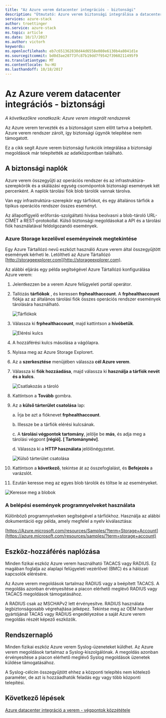 ```yaml
---
title: "Az Azure verem datacenter integrációs - biztonsági"
description: "Útmutató: Azure verem biztonsági integrálása a datacenter-biztonság"
services: azure-stack
author: troettinger
ms.service: azure-stack
ms.topic: article
ms.date: 10/17/2017
ms.author: victorh
keywords: 
ms.openlocfilehash: eb7c651362838d44d6558e080e6130b4a8041d1e
ms.sourcegitcommit: bd0d3ae20773fc87b19dd7f9542f3960211495f9
ms.translationtype: MT
ms.contentlocale: hu-HU
ms.lasthandoff: 10/18/2017
---
```

# <a name="azure-stack-datacenter-integration---security"></a>Az Azure verem datacenter integrációs - biztonsági

*A következőkre vonatkozik: Azure verem integrált rendszerek*

Az Azure verem tervezték és a biztonságot szem előtt tartva a beépített. Azure verem rendszer zárolt, így biztonsági ügynök telepítése nem támogatott.

Ez a cikk segít Azure verem biztonsági funkciók integrálása a biztonsági megoldások már telepítették az adatközpontban található.

## <a name="security-logs"></a>A biztonsági naplók

Azure verem összegyűjti az operációs rendszer és az infrastruktúra-szerepkörök és a skálázási egység csomópontok biztonsági események két percenként. A naplók tárolási fiók blob tárolók vannak tárolva.

Van egy infrastruktúra-szerepkör egy tárfiókot, és egy általános tárfiók a tipikus operációs rendszer összes eseményt.

Az állapotfigyelő erőforrás-szolgáltató hívása beolvasni a blob-tároló URL-CÍMÉT a REST-protokollal. Külső biztonsági megoldásokat a API és a tárolási fiók használatával feldolgozandó események.

### <a name="use-azure-storage-explorer-to-view-events"></a>Azure Storage kezelővel eseményeinek megtekintése

Egy Azure Tártallózó nevű eszközt használó Azure verem által összegyűjtött események kérheti le. Letöltheti az Azure Tártallózó [http://storageexplorer.com](http://storageexplorer.com).

Az alábbi eljárás egy példa segítségével Azure Tártallózó konfigurálása Azure verem:

1. Jelentkezzen be a verem Azure felügyeleti portál operátor.
2. Tallózás **tárfiókok** , és keressen **frphealthaccount**. A **frphealthaccount** fiókja az az általános tárolási fiók összes operációs rendszer események tárolására használható.

   ![Tárfiókok](media/azure-stack-integrate-security/storage-accounts.png)

3. Válassza ki **frphealthaccount**, majd kattintson a **hívóbetűk**.

   ![Elérési kulcs](media/azure-stack-integrate-security/access-keys.png)

4. A hozzáférési kulcs másolása a vágólapra.
5. Nyissa meg az Azure Storage Explorert.
6. Az a **szerkesztése** menüjében válassza **cél Azure verem**.
7. Válassza ki **fiók hozzáadása**, majd válassza ki **használja a tárfiók nevét és a kulcs**.

   ![Csatlakozás a tároló](media/azure-stack-integrate-security/connect-storage.png)

8. Kattintson a **Tovább** gombra.
9. Az a **külső tárterület csatolása** lap:

   a. Írja be azt a fióknevet **frphealthaccount**.

   b. Illessze be a tárfiók elérési kulcsának.

   c. A **tárolási végpontok tartomány**, jelölje be **más**, és adja meg a tárolási végpont **[régió]. [ Tartománynév]**.

   d. Válassza ki a **HTTP használata** jelölőnégyzetet.

   ![Külső tárterület csatolása](media/azure-stack-integrate-security/attach-storage.png)

10. Kattintson a **következő**, tekintse át az összefoglalást, és **Befejezés** a varázslót.
11. Ezután keresse meg az egyes blob tárolók és töltse le az eseményeket.

   ![Keresse meg a blobok](media/azure-stack-integrate-security/browse-blob.png)

### <a name="use-programming-languages-to-access-events"></a>A belépési események programnyelveket használata

Különböző programnyelveken segítségével a tárfiókhoz. Használja az alábbi dokumentáció egy példa, amely megfelel a nyelv kiválasztása:

[https://Azure.microsoft.com/resources/Samples/?term=Storage+Account](https://azure.microsoft.com/resources/samples/?term=storage+account)

## <a name="device-access-auditing"></a>Eszköz-hozzáférés naplózása

Minden fizikai eszköz Azure verem használható TACACS vagy RADIUS. Ez magában foglalja az alaplapi felügyeleti vezérlővel (BMC) és a hálózati kapcsolók elérésére.

Az Azure verem megoldások tartalmaz RADIUS vagy a beépített TACACS. A megoldás azonban érvényesítése a piacon elérhető meglévő RADIUS vagy TACACS megoldások támogatásához.

A RADIUS csak az MSCHAPv2 lett érvényesítve. RADIUS használata legbiztonságosabb végrehajtása jelképez.
Tekintse meg az OEM hardver gyártójánál TACAS vagy RADIUS engedélyezése a saját Azure verem megoldás részét képező eszközök.

## <a name="syslog"></a>Rendszernapló

Minden fizikai eszköz Azure verem Syslog-üzeneteket küldhet. Az Azure verem megoldások tartalmaz a Syslog-kiszolgálónak. A megoldás azonban érvényesítése a piacon elérhető meglévő Syslog megoldások üzenetek küldése támogatásához.

A Syslog-célcím összegyűjtött ehhez a központi telepítés nem kötelező paraméter, de azt is hozzáadhatók feladás egy vagy több központi telepítési.

## <a name="next-steps"></a>Következő lépések

[Azure datacenter integráció a verem - végpontok közzététele](azure-stack-integrate-endpoints.md)

